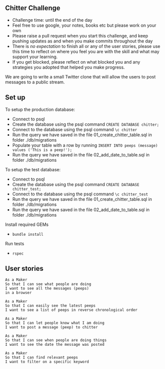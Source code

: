 ## Chitter Challenge

* Challenge time: until the end of the day
* Feel free to use google, your notes, books etc but please work on your own
* Please raise a pull request when you start this challenge, and keep pushing updates as and when you make commits throughout the day
* There is _no expectation_ to finish all or any of the user stories, please use this time to reflect on where you feel you are with the skill and what may support your learning.
* If you get blocked, please reflect on what blocked you and any strategies you adopted that helped you make progress.

We are going to write a small Twitter clone that will allow the users to post messages to a public stream.

## Set up

To setup the production database:

* Connect to psql
* Create the database using the psql command `CREATE DATABASE chitter;`
* Connect to the database using the psql command `\c chitter`
* Run the query we have saved in the file 01_create_chitter_table.sql in folder ./db/migrations
* Populate your table with a row by running `INSERT INTO peeps (message) values ('This is a peep!');`
* Run the query we have saved in the file 02_add_date_to_table.sql in folder ./db/migrations

To setup the test database:

* Connect to psql
* Create the database using the psql command `CREATE DATABASE chitter_test;`
* Connect to the database using the psql command `\c chitter_test`
* Run the query we have saved in the file 01_create_chitter_table.sql in folder ./db/migrations
* Run the query we have saved in the file 02_add_date_to_table.sql in folder ./db/migrations

Install required GEMs

* `bundle install`

Run tests

* `rspec`

## User stories

```
As a Maker
So that I can see what people are doing
I want to see all the messages (peeps)
in a browser
```

```
As a Maker
So that I can easily see the latest peeps
I want to see a list of peeps in reverse chronological order
```

```
As a Maker
So that I can let people know what I am doing  
I want to post a message (peep) to chitter
```

```
As a Maker
So that I can see when people are doing things
I want to see the date the message was posted
```

```
As a Maker
So that I can find relevant peeps
I want to filter on a specific keyword
```
